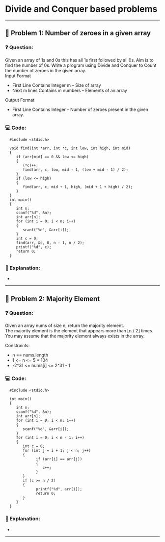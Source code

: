 # Divide and Conquer based problems
---
## 🌟 Problem 1: Number of zeroes in a given array
### ❓ Question:  
 
Given an array of 1s and 0s this has all 1s first followed by all 0s. Aim is to find the number of 0s. Write a program using Divide and Conquer to Count the number of zeroes in the given array.  
Input Format  
   - First Line Contains Integer m – Size of array
   - Next m lines Contains m numbers – Elements of an array
  
Output Format  
   - First Line Contains Integer – Number of zeroes present in the given array.  
### 💻 Code:

      #include <stdio.h>

      void find(int *arr, int *c, int low, int high, int mid)
      {
         if (arr[mid] == 0 && low <= high)
         {
            (*c)++;
            find(arr, c, low, mid - 1, (low + mid - 1) / 2);
         }
         if (low <= high)
         {
            find(arr, c, mid + 1, high, (mid + 1 + high) / 2);
         }
      }
      int main()
      {
         int n;
         scanf("%d", &n);
         int arr[n];
         for (int i = 0; i < n; i++)
         {
            scanf("%d", &arr[i]);
         }
         int c = 0;
         find(arr, &c, 0, n - 1, n / 2);
         printf("%d", c);
         return 0;
      }
   
### 🧐 Explanation:

- 

---
## 🌟 Problem 2: Majority Element
### ❓ Question:  
 
Given an array nums of size n, return the majority element.  
The majority element is the element that appears more than ⌊n / 2⌋ times. You may assume that the majority element always exists in the array. 

Constraints:
- n == nums.length
- 1 <= n <= 5 * 104
- -2^31 <= nums[i] <= 2^31 - 1

### 💻 Code:

      #include <stdio.h>

      int main()
      {
         int n;
         scanf("%d", &n);
         int arr[n];
         for (int i = 0; i < n; i++)
         {
            scanf("%d", &arr[i]);
         }
         for (int i = 0; i < n - 1; i++)
         {
            int c = 0;
            for (int j = i + 1; j < n; j++)
            {
                  if (arr[i] == arr[j])
                  {
                     c++;
                  }
            }
            if (c >= n / 2)
            {
                  printf("%d", arr[i]);
                  return 0;
            }
         }
      }
### 🧐 Explanation:

- 

---
